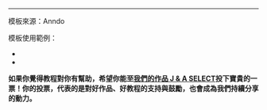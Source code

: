 
<br/>
<hr/>
模板來源：Anndo

模板使用範例：
* <a href="" target="_blank">  </a>
* <a href="" target="_blank">  </a>

**如果你覺得教程對你有幫助，希望你能至<a href="https://fullstack.xinshengdaxue.com/works/558" target="_blank">我們的作品 J & A SELECT</a>投下寶貴的一票！你的投票，代表的是對好作品、好教程的支持與鼓勵，也會成為我們持續分享的動力。**
